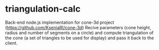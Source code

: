 # triangulation-calc

Back-end node.js implementation for cone-3d project (https://github.com/KseniaRI/cone-3d)
Recive parameters (cone height, radius and number of segments on a circle) and compute triangulation of the cone (a set of triangles to be used for display) and pass it back to the client.
